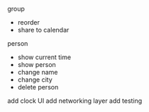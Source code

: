 group
* reorder
* share to calendar

person
* show current time
* show person
* change name
* change city
* delete person


add clock UI
add networking layer
add testing

